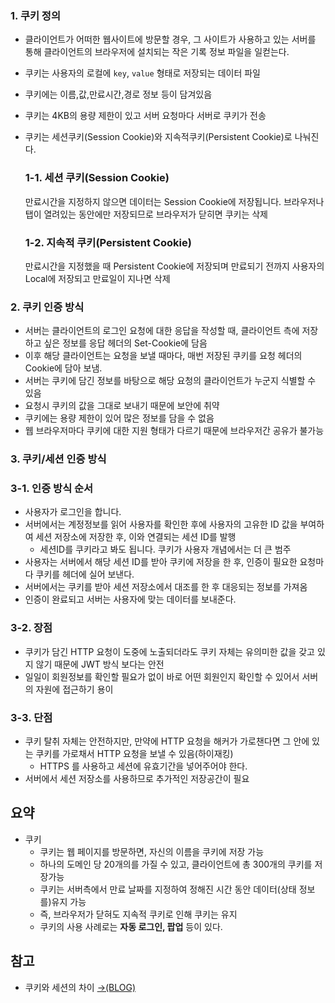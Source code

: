 ### 1. 쿠키 정의

- 클라이언트가 어떠한 웹사이트에 방문할 경우, 그 사이트가 사용하고 있는 서버를 통해 클라이언트의 브라우저에 설치되는 작은 기록 정보 파일을 일컫는다.
- 쿠키는 사용자의 로컬에 `key`, `value` 형태로 저장되는 데이터 파일
- 쿠키에는 이름,값,만료시간,경로 정보 등이 담겨있음
- 쿠키는 4KB의 용량 제한이 있고 서버 요청마다 서버로 쿠키가 전송
- 쿠키는 세션쿠키(Session Cookie)와 지속적쿠키(Persistent Cookie)로 나눠진다.

  ### 1-1. 세션 쿠키(Session Cookie)

  만료시간을 지정하지 않으면 데이터는 Session Cookie에 저장됩니다. 브라우저나 탭이 열려있는 동안에만 저장되므로 브라우저가 닫히면 쿠키는 삭제

  ### 1-2. 지속적 쿠키(Persistent Cookie)

  만료시간을 지정했을 때 Persistent Cookie에 저장되며 만료되기 전까지 사용자의 Local에 저장되고 만료일이 지나면 삭제


### 2. 쿠키 인증 방식

- 서버는 클라이언트의 로그인 요청에 대한 응답을 작성할 때, 클라이언트 측에 저장하고 싶은 정보를 응답 헤더의 Set-Cookie에 담음
- 이후 해당 클라이언트는 요청을 보낼 때마다, 매번 저장된 쿠키를 요청 헤더의 Cookie에 담아 보냄.
- 서버는 쿠키에 담긴 정보를 바탕으로 해당 요청의 클라이언트가 누군지 식별할 수 있음
- 요청시 쿠키의 값을 그대로 보내기 때문에 보안에 취약
- 쿠키에는 용량 제한이 있어 많은 정보를 담을 수 없음
- 웹 브라우저마다 쿠키에 대한 지원 형태가 다르기 때문에 브라우저간 공유가 불가능

### 3. 쿠키/세션 인증 방식

### 3-1. 인증 방식 순서

- 사용자가 로그인을 합니다.
- 서버에서는 계정정보를 읽어 사용자를 확인한 후에 사용자의 고유한 ID 값을 부여하여 세션 저장소에 저장한 후, 이와 연결되는 세션 ID를 발행
    - 세션ID를 쿠키라고 봐도 됩니다. 쿠키가 사용자 개념에서는 더 큰 범주
- 사용자는 서버에서 해당 세션 ID를 받아 쿠키에 저장을 한 후, 인증이 필요한 요청마다 쿠키를 헤더에 실어 보낸다.
- 서버에서는 쿠키를 받아 세션 저장소에서 대조를 한 후 대응되는 정보를 가져옴
- 인증이 완료되고 서버는 사용자에 맞는 데이터를 보내준다.

### 3-2. 장점

- 쿠키가 담긴 HTTP 요청이 도중에 노출되더라도 쿠키 자체는 유의미한 값을 갖고 있지 않기 때문에 JWT 방식 보다는 안전
- 일일이 회원정보를 확인할 필요가 없이 바로 어떤 회원인지 확인할 수 있어서 서버의 자원에 접근하기 용이

### 3-3. 단점

- 쿠키 탈취 자체는 안전하지만, 만약에 HTTP 요청을 해커가 가로챈다면 그 안에 있는 쿠키를 가로채서 HTTP 요청을 보낼 수 있음(하이재킹)
    - HTTPS 를 사용하고 세션에 유효기간을 넣어주어야 한다.
- 서버에서 세션 저장소를 사용하므로 추가적인 저장공간이 필요

## 요약

- 쿠키
    - 쿠키는 웹 페이지를 방문하면, 자신의 이름을 쿠키에 저장 가능
    - 하나의 도메인 당 20개의를 가질 수 있고, 클라이언트에 총 300개의 쿠키를 저장가능
    - 쿠키는 서버측에서 만료 날짜를 지정하여 정해진 시간 동안 데이터(상태 정보를)유지 가능
    - 즉, 브라우저가 닫혀도 지속적 쿠키로 인해 쿠키는 유지
    - 쿠키의 사용 사례로는 **자동 로그인, 팝업** 등이 있다.

## 참고

- 쿠키와 세션의 차이 [→(BLOG)](https://jeong-pro.tistory.com/80)